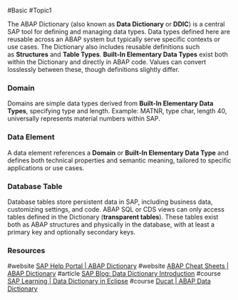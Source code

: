 #Basic #Topic1

The ABAP Dictionary (also known as **Data Dictionary** or **DDIC**) is a central SAP tool for defining and managing data types. Data types defined here are reusable across an ABAP system but typically serve specific contexts or use cases. The Dictionary also includes reusable definitions such as **Structures** and **Table Types**.
**Built-In Elementary Data Types** exist both within the Dictionary and directly in ABAP code. Values can convert losslessly between these, though definitions slightly differ.

### Domain
Domains are simple data types derived from **Built-In Elementary Data Types**, specifying type and length. Example: MATNR, type char, length 40, universally represents material numbers within SAP.

### Data Element
A data element references a **Domain** or **Built-In Elementary Data Type** and defines both technical properties and semantic meaning, tailored to specific applications or use cases.

### Database Table
Database tables store persistent data in SAP, including business data, customizing settings, and code. ABAP SQL or CDS views can only access tables defined in the Dictionary (**transparent tables**). These tables exist both as ABAP structures and physically in the database, with at least a primary key and optionally secondary keys.

### Resources
#website [SAP Help Portal | ABAP Dictionary](https://help.sap.com/docs/ABAP_PLATFORM_NEW/ec1c9c8191b74de98feb94001a95dd76/cf21ea0b446011d189700000e8322d00.html?locale=en-US&version=LATEST)
#website [ABAP Cheat Sheets | ABAP Dictionary](https://github.com/SAP-samples/abap-cheat-sheets/blob/main/26_ABAP_Dictionary.md)
#article [SAP Blog: Data Dictionary Introduction](https://community.sap.com/t5/application-development-and-automation-blog-posts/getting-started-with-abap-data-dictionary-introduction/ba-p/13521855)
#course  [SAP Learning | Data Dictionary in Eclipse](https://developers.sap.com/tutorials/abap-dev-learn-ddic..html)
#course [Ducat | ABAP Data Dictionary](https://tutorials.ducatindia.com/sap-abap/sap-data-dictionary)